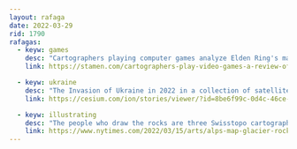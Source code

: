 ```yaml
---
layout: rafaga
date: 2022-03-29
rid: 1790
rafagas:
  - keyw: games
    desc: "Cartographers playing computer games analyze Elden Ring's map, not from cartographic aesthetics per se, but from interactivity, immersion, completeness, and interpersonal aspect."
    link: https://stamen.com/cartographers-play-video-games-a-review-of-the-map-in-elden-ring/

  - keyw: ukraine
    desc: "The Invasion of Ukraine in 2022 in a collection of satellite images, 3D photogrammetric data and 360° panoramic images in interactive digital scrolling"
    link: https://cesium.com/ion/stories/viewer/?id=8be6f99c-0d4c-46ce-91a3-313e3cac62fe

  - keyw: illustrating
    desc: "The people who draw the rocks are three Swisstopo cartographers who are experts in shady relief, a technique for illustrating a mountain (and any of its glaciers) to make it look three-dimensional, which the Alps make."
    link: https://www.nytimes.com/2022/03/15/arts/alps-map-glacier-rock.html
---
```

